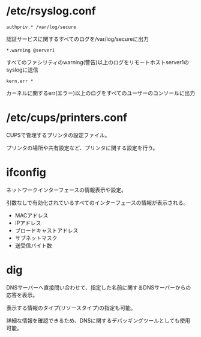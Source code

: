 # /etc/rsyslog.conf

`authpriv.* /var/log/secure`

認証サービスに関するすべてのログを/var/log/secureに出力

`*.warning @server1`

すべてのファシリティのwarning(警告)以上のログをリモートホストserver1のsyslogに送信

`kern.err *`

カーネルに関するerr(エラー)以上のログをすべてのユーザーのコンソールに出力

# /etc/cups/printers.conf

CUPSで管理するプリンタの設定ファイル。

プリンタの場所や共有設定など、プリンタに関する設定を行う。

# ifconfig

ネットワークインターフェースの情報表示や設定。

引数なしで有効化されているすべてのインターフェースの情報が表示される。

- MACアドレス
- IPアドレス
- ブロードキャストアドレス
- サブネットマスク
- 送受信バイト数

# dig

DNSサーバーへ直接問い合わせて、指定した名前に関するDNSサーバーからの応答を表示。

表示する情報のタイプ(リソースタイプ)の指定も可能。

詳細な情報を確認できるため、DNSに関するデバッギングツールとしても使用可能。


